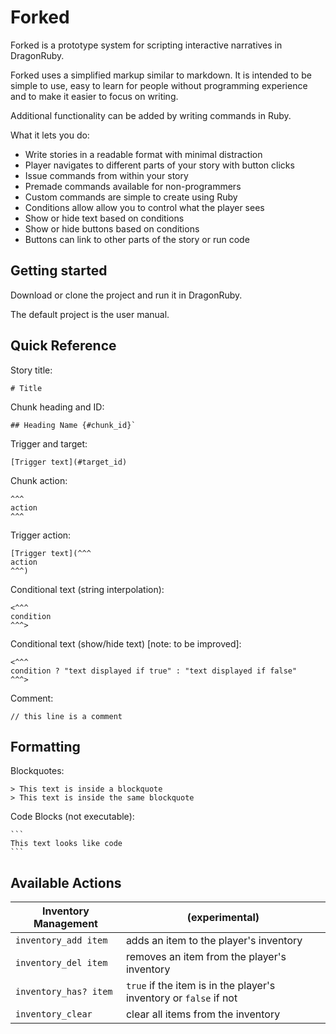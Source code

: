 # Forked
Forked is a prototype system for scripting interactive narratives in DragonRuby.

Forked uses a simplified markup similar to markdown. It is intended to be simple to use, easy to learn for people without programming experience and to make it easier to focus on writing.

Additional functionality can be added by writing commands in Ruby.

What it lets you do:
* Write stories in a readable format with minimal distraction
* Player navigates to different parts of your story with button clicks
* Issue commands from within your story
* Premade commands available for non-programmers
* Custom commands are simple to create using Ruby
* Conditions allow allow you to control what the player sees
* Show or hide text based on conditions
* Show or hide buttons based on conditions
* Buttons can link to other parts of the story or run code

## Getting started
Download or clone the project and run it in DragonRuby.

The default project is the user manual.

## Quick Reference

Story title:
```
# Title
```

Chunk heading and ID:
```
## Heading Name {#chunk_id}`
```

Trigger and target:
```
[Trigger text](#target_id)
```

Chunk action:
```
^^^
action
^^^
```

Trigger action:
```
[Trigger text](^^^
action
^^^)
```

Conditional text (string interpolation):
```
<^^^
condition
^^^>
```

Conditional text (show/hide text) [note: to be improved]:
```
<^^^
condition ? "text displayed if true" : "text displayed if false"
^^^>
```

Comment:
```
// this line is a comment
```

## Formatting
Blockquotes:
```
> This text is inside a blockquote
> This text is inside the same blockquote
```

Code Blocks (not executable):
````
```
This text looks like code
```
````

## Available Actions
|Inventory Management| (experimental) |
|-|-|
|`inventory_add item` | adds an item to the player's inventory |
|`inventory_del item` | removes an item from the player's inventory |
|`inventory_has? item` | `true` if the item is in the player's inventory or `false` if not |
|`inventory_clear` | clear all items from the inventory |